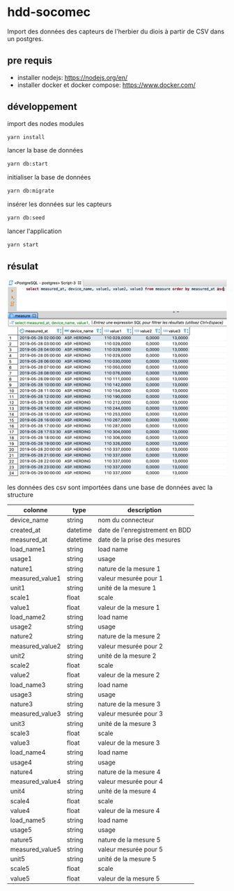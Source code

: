 # hdd-socomec
Import des données des capteurs de l'herbier du diois à partir de CSV dans un postgres.

## pre requis

- installer nodejs: https://nodejs.org/en/
- installer docker et docker compose: https://www.docker.com/

## développement

import des nodes modules

```sh
yarn install
```

lancer la base de données

```sh
yarn db:start
```

initialiser la base de données

```sh
yarn db:migrate
```

insérer les données sur les capteurs

```sh
yarn db:seed
```

lancer l'application

```sh
yarn start
```

## résulat

![](./doc/req-sql.png)

les données des csv sont importées dans une base de données avec la structure 

| colonne         | type     | description                     |
| --------------- | -------- | ------------------------------- |
| device_name     | string   | nom du connecteur               |
| created_at      | datetime | date de l'enregistrement en BDD |
| measured_at     | datetime | date de la prise des mesures    |
| load_name1      | string   | load name                       |
| usage1          | string   | usage                           |
| nature1         | string   | nature de la mesure 1           |
| measured_value1 | string   | valeur mesurée pour 1             |
| unit1           | string   | unité de la mesure 1            |
| scale1          | float    | scale                           |
| value1          | float    | valeur de la mesure 1           |
| load_name2      | string   | load name                       |
| usage2          | string   | usage                           |
| nature2         | string   | nature de la mesure 2           |
| measured_value2 | string   | valeur mesurée pour 2             |
| unit2           | string   | unité de la mesure 2            |
| scale2          | float    | scale                           |
| value2          | float    | valeur de la mesure 2           |
| load_name3      | string   | load name                       |
| usage3          | string   | usage                           |
| nature3         | string   | nature de la mesure 3           |
| measured_value3 | string   | valeur mesurée pour 3             |
| unit3           | string   | unité de la mesure 3            |
| scale3          | float    | scale                           |
| value3          | float    | valeur de la mesure 3           |
| load_name4      | string   | load name                       |
| usage4          | string   | usage                           |
| nature4         | string   | nature de la mesure 4           |
| measured_value4 | string   | valeur mesurée pour 4             |
| unit4           | string   | unité de la mesure 4            |
| scale4          | float    | scale                           |
| value4          | float    | valeur de la mesure 4           |
| load_name5      | string   | load name                       |
| usage5          | string   | usage                           |
| nature5         | string   | nature de la mesure 5           |
| measured_value5 | string   | valeur mesurée pour 5             |
| unit5           | string   | unité de la mesure 5            |
| scale5          | float    | scale                           |
| value5          | float    | valeur de la mesure 5           |

